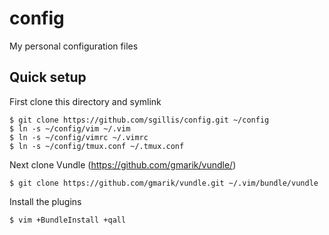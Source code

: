 config
======

My personal configuration files

Quick setup
-----------

First clone this directory and symlink
    
    $ git clone https://github.com/sgillis/config.git ~/config
    $ ln -s ~/config/vim ~/.vim
    $ ln -s ~/config/vimrc ~/.vimrc
    $ ln -s ~/config/tmux.conf ~/.tmux.conf

Next clone Vundle (https://github.com/gmarik/vundle/)
    
    $ git clone https://github.com/gmarik/vundle.git ~/.vim/bundle/vundle

Install the plugins
    
    $ vim +BundleInstall +qall
